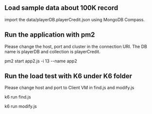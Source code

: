 ## Load sample data about 100K record

import the data/playerDB.playerCredit.json using MongoDB Compass.

## Run the application with pm2

Please change the host, port and cluster in the connection URI.   The DB name is playerDB and collection is playerCredit. 

pm2 start app2.js -i 13 --name app2

## Run the load test with K6 under K6 folder

Please change host and port to Client VM in find.js and modify.js 

k6 run find.js

k6 run modify.js

